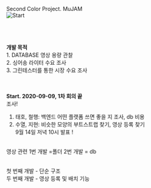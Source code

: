 Second Color Project. MuJAM<br>
![Start](https://user-images.githubusercontent.com/48445082/92608454-5926a880-f2f0-11ea-9134-43c05b3782de.png)

<br><br><br>
<b>개발 목적</b>
<br>1. DATABASE 영상 용량 관찰
<BR>2. 싱어송 라이터 수요 조사
<br>3. 그린테스터를 통한 시장 수요 조사
<br><br><br>
  
<b>Start. 2020-09-09, 1차 회의 끝</b><br>
조사!<br>
1. 태호, 철행: 백엔드 어떤 플랫폼 쓰면 좋을 지 조사, db 비용 <br>
2. 수열, 지현: 비슷한 모양의 부트스트랩 찾기, 영상 등록 찾기<br>
9월 14일 저녁 10시 발표 ! <br><br>


영상 관련
1번 개발 =폴더
2번 개발 = db
  
<br>
  첫 번째 개발 - 단순 구조
  <br>
  두 번째 개발 - 영상 등록 및 배치 기능 

